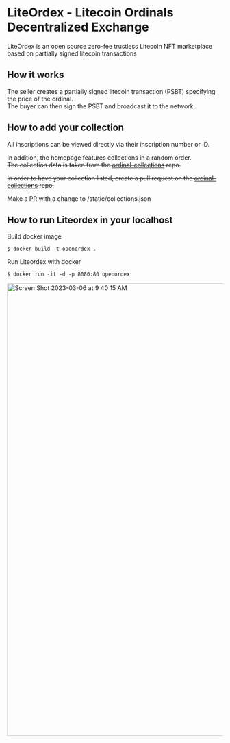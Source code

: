 # LiteOrdex - Litecoin Ordinals Decentralized Exchange

LiteOrdex is an open source zero-fee trustless Litecoin NFT marketplace based on partially signed litecoin transactions

## How it works

The seller creates a partially signed litecoin transaction (PSBT) specifying the price of the ordinal.  
The buyer can then sign the PSBT and broadcast it to the network.

## How to add your collection

All inscriptions can be viewed directly via their inscription number or ID.

~~In addition, the homepage features collections in a random order.  
The collection data is taken from the [ordinal-collections](https://github.com/ordinals-wallet/ordinals-collections) repo.~~

~~In order to have your collection listed, create a pull request on the [ordinal-collections](https://github.com/ordinals-wallet/ordinals-collections) repo.~~

Make a PR with a change to /static/collections.json

## How to run Liteordex in your localhost

Build docker image

```
$ docker build -t openordex .
```

Run Liteordex with docker

```
$ docker run -it -d -p 8080:80 openordex
```

<img width="1057" alt="Screen Shot 2023-03-06 at 9 40 15 AM" src="https://user-images.githubusercontent.com/115091323/223142708-3eb0e8d7-08d7-4854-9d3f-32ddda7f975d.png">
